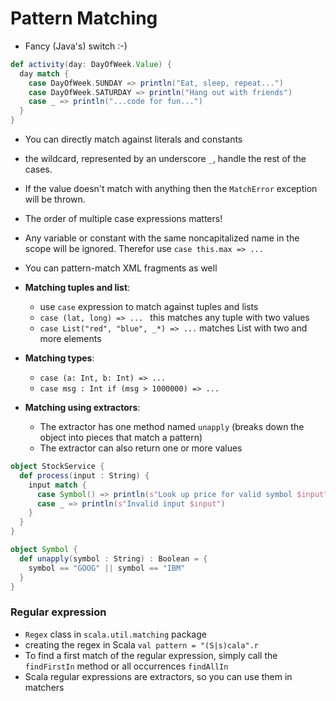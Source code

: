 Pattern Matching
=======================
- Fancy (Java's) switch :-)

```scala
def activity(day: DayOfWeek.Value) {
  day match {
    case DayOfWeek.SUNDAY => println("Eat, sleep, repeat...")
    case DayOfWeek.SATURDAY => println("Hang out with friends")
    case _ => println("...code for fun...")
  }	
}
```
- You can directly match against literals and constants
- the wildcard, represented by an underscore `_`, handle the rest of the cases.
- If the value doesn't match with anything then the `MatchError` exception will be thrown.
- The order of multiple case expressions matters!
- Any variable or constant with the same noncapitalized name in the scope will be ignored. Therefor use `case this.max => ...`
- You can pattern-match XML fragments as well

- **Matching tuples and list**:
  - use `case` expression to match against tuples and lists
  - `case (lat, long) => ... ` this matches any tuple with two values
  - `case List("red", "blue", _*) => ...` matches List with two and more elements
- **Matching types**:
  - `case (a: Int, b: Int) => ...`
  - `case msg : Int if (msg > 1000000) => ...` 
- **Matching using extractors**:
  - The extractor has one method named `unapply` (breaks down the object into pieces that match a pattern)
  - The extractor can also return one or more values
```scala
object StockService {
  def process(input : String) {
    input match {
      case Symbol() => println(s"Look up price for valid symbol $input")
      case _ => println(s"Invalid input $input")
    }
  }	
}

object Symbol {	
  def unapply(symbol : String) : Boolean = {
    symbol == "GOOG" || symbol == "IBM"
  }
}
```

### Regular expression
- `Regex` class in `scala.util.matching` package
- creating the regex in Scala `val pattern = "(S|s)cala".r`
- To find a first match of the regular expression, simply call the `findFirstIn` method or all occurrences `findAllIn`
- Scala regular expressions are extractors, so you can use them in matchers
